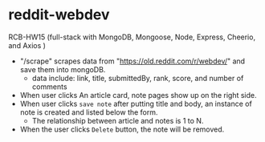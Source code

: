 # reddit-webdev
RCB-HW15 (full-stack with MongoDB, Mongoose, Node, Express, Cheerio, and Axios )

* "/scrape" scrapes data from "https://old.reddit.com/r/webdev/" and save them into mongoDB.
    * data include: link, title, submittedBy, rank, score, and number of comments
* When user clicks An article card, note pages show up on the right side.
* When user clicks `save note` after putting title and body, an instance of note is created and listed below the form.
    * The relationship between article and notes is 1 to N.
* When the user clicks `Delete` button, the note will be removed.